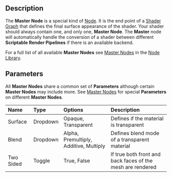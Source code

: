 ## Description

The **Master Node** is a special kind of [Node](https://github.com/Unity-Technologies/ShaderGraph/wiki/Node). It is the end point of a [Shader Graph](https://github.com/Unity-Technologies/ShaderGraph/wiki/Shader-Graph) that defines the final surface appearance of the shader. Your shader should always contain one, and only one, **Master Node**. The **Master** node will automatically handle the conversion of a shader between different **Scriptable Render Pipelines** if there is an available backend.

For a full list of all available **Master Nodes** see [Master Nodes](https://github.com/Unity-Technologies/ShaderGraph/wiki/Master-Nodes) in the [Node Library](https://github.com/Unity-Technologies/ShaderGraph/wiki/Node-Library).

## Parameters

All **Master Nodes** share a common set of **Parameters** although certain **Master Nodes** may include more. See [Master Nodes](https://github.com/Unity-Technologies/ShaderGraph/wiki/Master-Nodes) for special **Parameters** on different **Master Nodes**.

| Name        | Type           | Options  | Description |
|:------------ |:-------------|:-----|:---|
| Surface      | Dropdown | Opaque, Transparent | Defines if the material is transparent |
| Blend      | Dropdown | Alpha, Premultiply, Additive, Multiply | Defines blend mode of a transparent material |
| Two Sided      | Toggle | True, False | If true both front and back faces of the mesh are rendered |